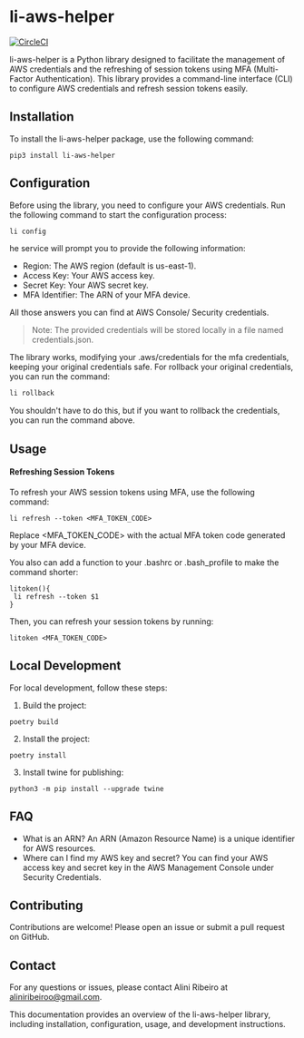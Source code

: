 # li-aws-helper

[![CircleCI](https://dl.circleci.com/status-badge/img/gh/liniribeiro/li-aws-helper/tree/main.svg?style=svg)](https://dl.circleci.com/status-badge/redirect/gh/liniribeiro/li-aws-helper/tree/main)

li-aws-helper is a Python library designed to facilitate the management of AWS credentials and the refreshing of session tokens using MFA (Multi-Factor Authentication). This library provides a command-line interface (CLI) to configure AWS credentials and refresh session tokens easily.


## Installation
To install the li-aws-helper package, use the following command:

```
pip3 install li-aws-helper
```

## Configuration
Before using the library, you need to configure your AWS credentials. Run the following command to start the configuration process:

```bash
li config
```
he service will prompt you to provide the following information:  
- Region: The AWS region (default is us-east-1).
- Access Key: Your AWS access key.
- Secret Key: Your AWS secret key.
- MFA Identifier: The ARN of your MFA device.

All those answers you can find at AWS Console/ Security credentials.
> Note: The provided credentials will be stored locally in a file named credentials.json.
 
The library works, modifying your .aws/credentials for the mfa credentials, keeping your original credentials safe.
For rollback your original credentials, you can run the command:
```bash
li rollback
```
You shouldn't have to do this, but if you want to rollback the credentials, you can run the command above.

## Usage 
#### Refreshing Session Tokens
To refresh your AWS session tokens using MFA, use the following command:
```
li refresh --token <MFA_TOKEN_CODE>
```
Replace <MFA_TOKEN_CODE> with the actual MFA token code generated by your MFA device. 


You also can add a function to your .bashrc or .bash_profile to make the command shorter:
```
litoken(){
 li refresh --token $1
}
```
Then, you can refresh your session tokens by running:

```
litoken <MFA_TOKEN_CODE>
```

## Local Development
For local development, follow these steps:

1. Build the project:
```
poetry build
```
2. Install the project:
```
poetry install
```
3. Install twine for publishing:
```
python3 -m pip install --upgrade twine
```

## FAQ
- What is an ARN? An ARN (Amazon Resource Name) is a unique identifier for AWS resources.  
- Where can I find my AWS key and secret? You can find your AWS access key and secret key in the AWS Management Console under Security Credentials.


## Contributing
Contributions are welcome! Please open an issue or submit a pull request on GitHub.  

## Contact
For any questions or issues, please contact Alini Ribeiro at aliniribeiroo@gmail.com. 


This documentation provides an overview of the li-aws-helper library, including installation, configuration, usage, and development instructions.